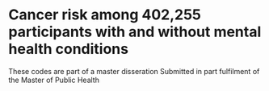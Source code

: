 # Cancer risk among 402,255 participants with and without mental health conditions
These codes are part of a master disseration Submitted in part fulfilment of the Master of Public Health
